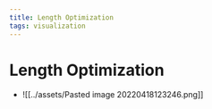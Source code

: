 ```yaml
---
title: Length Optimization
tags: visualization
---
```


# Length Optimization
- ![[../assets/Pasted image 20220418123246.png]]














































